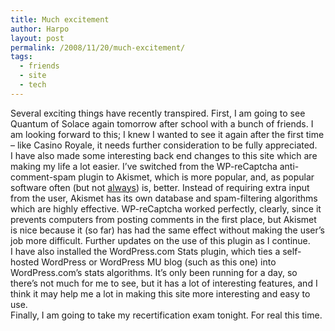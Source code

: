 ```yaml
---
title: Much excitement
author: Harpo
layout: post
permalink: /2008/11/20/much-excitement/
tags:
  - friends
  - site
  - tech
---
```

Several exciting things have recently transpired. First, I am going to see Quantum of Solace again tomorrow after school with a bunch of friends. I am looking forward to this; I knew I wanted to see it again after the first time &#8211; like Casino Royale, it needs further consideration to be fully appreciated.  
I have also made some interesting back end changes to this site which are making my life a lot easier. I&#8217;ve switched from the WP-reCaptcha anti-comment-spam plugin to Akismet, which is more popular, and, as popular software often (but not <a href="http://www.microsoft.com/windows/windows-vista/default.aspx" target="_blank">always</a>) is, better. Instead of requiring extra input from the user, Akismet has its own database and spam-filtering algorithms which are highly effective. WP-reCaptcha worked perfectly, clearly, since it prevents computers from posting comments in the first place, but Akismet is nice because it (so far) has had the same effect without making the user&#8217;s job more difficult. Further updates on the use of this plugin as I continue.  
I have also installed the WordPress.com Stats plugin, which ties a self-hosted WordPress or WordPress MU blog (such as this one) into WordPress.com&#8217;s stats algorithms. It&#8217;s only been running for a day, so there&#8217;s not much for me to see, but it has a lot of interesting features, and I think it may help me a lot in making this site more interesting and easy to use.  
Finally, I am going to take my recertification exam tonight. For real this time.